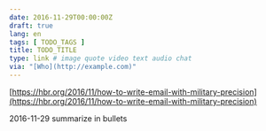 ```yaml
---
date: 2016-11-29T00:00:00Z
draft: true
lang: en
tags: [ TODO_TAGS ]
title: TODO_TITLE
type: link # image quote video text audio chat
via: "[Who](http://example.com)"
---
```



[https://hbr.org/2016/11/how-to-write-email-with-military-precision](https://hbr.org/2016/11/how-to-write-email-with-military-precision)

2016-11-29 
summarize in bullets

